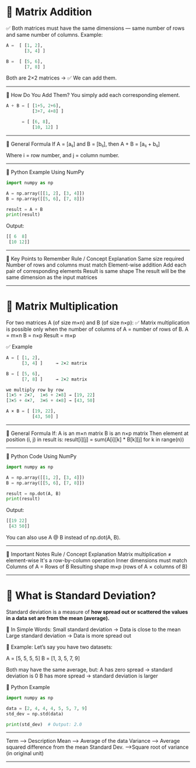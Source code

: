 # 🔸 Matrix Addition
✅ Both matrices must have the same dimensions — same number of rows and same number of columns.
Example:
```python
A =  [ [1, 2],
       [3, 4] ]

B =  [ [5, 6],
       [7, 8] ]
```
Both are 2×2 matrices → ✅ We can add them.

--- 

🔸 How Do You Add Them?
You simply add each corresponding element.
```python
A + B = [ [1+5, 2+6],
          [3+7, 4+8] ]

      = [ [6, 8],
          [10, 12] ]
```

---

🔸 General Formula
If
A = [aᵢⱼ] and B = [bᵢⱼ],
then
A + B = [aᵢⱼ + bᵢⱼ]

Where i = row number, and j = column number.

---

🔸 Python Example Using NumPy
```python
import numpy as np

A = np.array([[1, 2], [3, 4]])
B = np.array([[5, 6], [7, 8]])

result = A + B
print(result)
```
Output:
```python
[[ 6  8]
 [10 12]]
```

---

🔸 Key Points to Remember
Rule / Concept	Explanation
Same size required	Number of rows and columns must match
Element-wise addition	Add each pair of corresponding elements
Result is same shape	The result will be the same dimension as the input matrices

---

# 🔸 Matrix Multiplication
For two matrices A (of size m×n) and B (of size n×p):
✅ Matrix multiplication is possible only when the number of columns of A = number of rows of B.
A = m×n
B = n×p
Result = m×p

✅ Example
```python
A = [ [1, 2],
      [3, 4] ]     → 2×2 matrix

B = [ [5, 6],
      [7, 8] ]     → 2×2 matrix

we multiply row by row
[1×5 + 2×7,  1×6 + 2×8] → [19, 22]
[3×5 + 4×7,  3×6 + 4×8] → [43, 50]

A × B = [ [19, 22],
          [43, 50] ]
```

---

🔸 General Formula
If:
A is an m×n matrix
B is an n×p matrix
Then element at position (i, j) in result is:
result[i][j] = sum(A[i][k] * B[k][j] for k in range(n))

---

🔸 Python Code Using NumPy
```python
import numpy as np

A = np.array([[1, 2], [3, 4]])
B = np.array([[5, 6], [7, 8]])

result = np.dot(A, B)
print(result)
```
Output:
```python
[[19 22]
 [43 50]]
```
You can also use A @ B instead of np.dot(A, B).

---

🔸 Important Notes
Rule / Concept	Explanation
Matrix multiplication ≠ element-wise	It's a row-by-column operation
Inner dimensions must match	Columns of A = Rows of B
Resulting shape	m×p (rows of A × columns of B)

---

# 🔸 What is Standard Deviation?
Standard deviation is a measure of **how spread out or scattered the values in a data set are from the mean (average).**

🔸 In Simple Words:
Small standard deviation → Data is close to the mean   
Large standard deviation → Data is more spread out

🔸 Example:
Let’s say you have two datasets:

A = [5, 5, 5, 5]
B = [1, 3, 5, 7, 9]

Both may have the same average, but:
A has zero spread → standard deviation is 0
B has more spread → standard deviation is larger

🔸 Python Example
```python
import numpy as np

data = [2, 4, 4, 4, 5, 5, 7, 9]
std_dev = np.std(data)

print(std_dev)  # Output: 2.0
```
---

Term   	--> Description
Mean	       --> Average of the data
Variance	--> Average squared difference from the mean
Standard Dev.	-->Square root of variance (in original unit)

---
